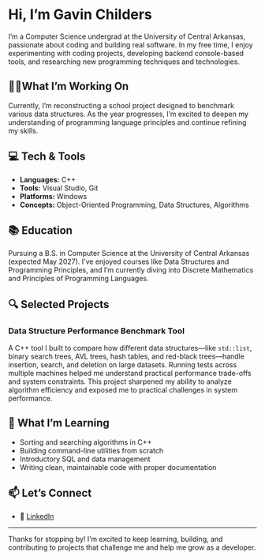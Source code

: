 # Hi, I’m Gavin Childers
I’m a Computer Science undergrad at the University of Central Arkansas, passionate about coding and building real software. In my free time, I enjoy experimenting with coding projects, developing backend console-based tools, and researching new programming techniques and technologies.

## 🧑‍💻What I’m Working On
Currently, I’m reconstructing a school project designed to benchmark various data structures. As the year progresses, I’m excited to deepen my understanding of programming language principles and continue refining my skills.

## 💻 Tech & Tools
- **Languages:** C++  
- **Tools:** Visual Studio, Git  
- **Platforms:** Windows  
- **Concepts:** Object-Oriented Programming, Data Structures, Algorithms

## 📚 Education
Pursuing a B.S. in Computer Science at the University of Central Arkansas (expected May 2027). I’ve enjoyed courses like Data Structures and Programming Principles, and I’m currently diving into Discrete Mathematics and Principles of Programming Languages.

## 🔍 Selected Projects

### Data Structure Performance Benchmark Tool
A C++ tool I built to compare how different data structures—like `std::list`, binary search trees, AVL trees, hash tables, and red-black trees—handle insertion, search, and deletion on large datasets. Running tests across multiple machines helped me understand practical performance trade-offs and system constraints. This project sharpened my ability to analyze algorithm efficiency and exposed me to practical challenges in system performance.

## 🌱 What I’m Learning
- Sorting and searching algorithms in C++  
- Building command-line utilities from scratch  
- Introductory SQL and data management  
- Writing clean, maintainable code with proper documentation

## 📫 Let’s Connect
- 🔗 [LinkedIn](https://www.linkedin.com/in/gavin-childers-b00ba52b9?utm_source=share&utm_campaign=share_via&utm_content=profile&utm_medium=ios_app)

---

Thanks for stopping by! I’m excited to keep learning, building, and contributing to projects that challenge me and help me grow as a developer.
